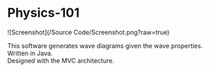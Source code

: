 # Physics-101

![Screenshot](/Source Code/Screenshot.png?raw=true) 

This software generates wave diagrams given the wave properties.<br/>
Written in Java.<br/>
Designed with the MVC architecture.<br/>
